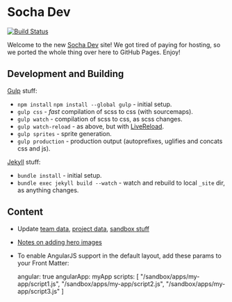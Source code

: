 # Socha Dev

[![Build Status](https://travis-ci.org/SochaDev/sochadev.github.io.svg?branch=master)](https://travis-ci.org/SochaDev/sochadev.github.io)

Welcome to the new [Socha Dev](http://sochadev.com) site! We got tired of paying
for hosting, so we ported the whole thing over here to GitHub Pages. Enjoy!

## Development and Building

[Gulp](http://gulpjs.com/) stuff:

* `npm install` `npm install --global gulp` - initial setup.
* `gulp css` - _fast_ compilation of scss to css (with sourcemaps).
* `gulp watch` - compilation of scss to css, as scss changes.
* `gulp watch-reload` - as above, but with [LiveReload](http://livereload.com/).
* `gulp sprites` - sprite generation.
* `gulp production` - production output (autoprefixes, uglifies and concats css and js).

[Jekyll](https://jekyllrb.com/) stuff:

* `bundle install` - initial setup.
* `bundle exec jekyll build --watch` - watch and rebuild to local `_site` dir, as anything changes.

## Content

* Update [team data](_data/team.yml), [project data](_data/project.yml), [sandbox stuff](_data/sandbox.yml)
* [Notes on adding hero images](assets/images/heroes)
* To enable AngularJS support in the default layout, add these params to your Front Matter:


    angular: true
    angularApp: myApp
    scripts: [
      "/sandbox/apps/my-app/script1.js",
      "/sandbox/apps/my-app/script2.js",
      "/sandbox/apps/my-app/script3.js"
    ]
